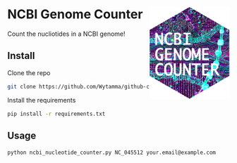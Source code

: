 # NCBI Genome Counter <img src='images/logo.png' align="right" height="210" />

Count the nucliotides in a NCBI genome! 

## Install
Clone the repo 
```bash
git clone https://github.com/Wytamma/github-clinic.git && cd github-clinic
```
Install the requirements
```bash
pip install -r requirements.txt
```

## Usage 
```bash
python ncbi_nucleotide_counter.py NC_045512 your.email@example.com
```
